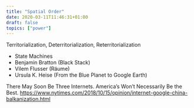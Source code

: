 ```yaml
---
title: "Spatial Order"
date: 2020-03-11T11:46:31+01:00
draft: false
topics: ["power"]
---
```

Territorialization, Deterritorialization, Reterritorialization

- State Machines
- Benjamin Bratton (Black Stack)
- Vilem Flusser (Räume)
- Ursula K. Heise (From the Blue Planet to Google Earth)

There May Soon Be Three Internets. America’s Won’t Necessarily Be the Best. https://www.nytimes.com/2018/10/15/opinion/internet-google-china-balkanization.html